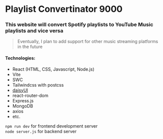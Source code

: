 # Playlist Convertinator 9000

### This website will convert Spotify playlists to YouTube Music playlists and vice versa

> Eventually, I plan to add support for other music streaming platforms in the future

#### Technologies:

- React (HTML, CSS, Javascript, Node.js)
- Vite
- SWC
- Tailwindcss with postcss
- [daisyUI](https://daisyui.com)
- react-router-dom
- Express.js
- MongoDB
- axios
- etc.

`npm run dev` for frontend development server\
`node server.js` for backend server
